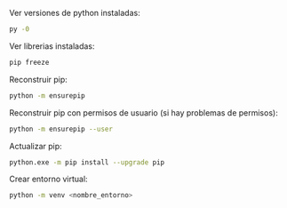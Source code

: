 Ver versiones de python instaladas:

```bash
py -0
```

Ver librerias instaladas:

```bash
pip freeze
```

Reconstruir pip:

```bash
python -m ensurepip
```

Reconstruir pip con permisos de usuario (si hay problemas de permisos):

```bash
python -m ensurepip --user
```

Actualizar pip:
```bash
python.exe -m pip install --upgrade pip
```

Crear entorno virtual:

```bash
python -m venv <nombre_entorno>
```
